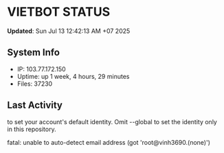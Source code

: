 # VIETBOT STATUS
**Updated**: Sun Jul 13 12:42:13 AM +07 2025

## System Info
- IP: 103.77.172.150
- Uptime: up 1 week, 4 hours, 29 minutes
- Files: 37230

## Last Activity

to set your account's default identity.
Omit --global to set the identity only in this repository.

fatal: unable to auto-detect email address (got 'root@vinh3690.(none)')
